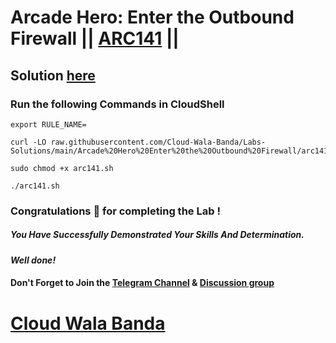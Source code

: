 # Arcade Hero: Enter the Outbound Firewall || [ARC141](https://www.cloudskillsboost.google/focuses/85628?parent=catalog) ||

## Solution [here](https://youtu.be/1A4dyOALDkY)

### Run the following Commands in CloudShell

```
export RULE_NAME=
```
```
curl -LO raw.githubusercontent.com/Cloud-Wala-Banda/Labs-Solutions/main/Arcade%20Hero%20Enter%20the%20Outbound%20Firewall/arc141.sh

sudo chmod +x arc141.sh

./arc141.sh
```

### Congratulations 🎉 for completing the Lab !

##### *You Have Successfully Demonstrated Your Skills And Determination.*

#### *Well done!*

#### Don't Forget to Join the [Telegram Channel](https://t.me/cloudwalabanda) & [Discussion group](https://t.me/cloudwalabandachats)

# [Cloud Wala Banda](https://www.youtube.com/@cloudwalabanda)
